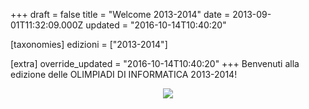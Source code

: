 +++
draft = false
title = "Welcome 2013-2014"
date = 2013-09-01T11:32:09.000Z
updated = "2016-10-14T10:40:20"

[taxonomies]
edizioni = ["2013-2014"]

[extra]
override_updated = "2016-10-14T10:40:20"
+++
Benvenuti alla edizione delle OLIMPIADI DI INFORMATICA 2013-2014!

<div style="text-align: center;">

![](/images/uploads/feature-1.jpg)

</div>
